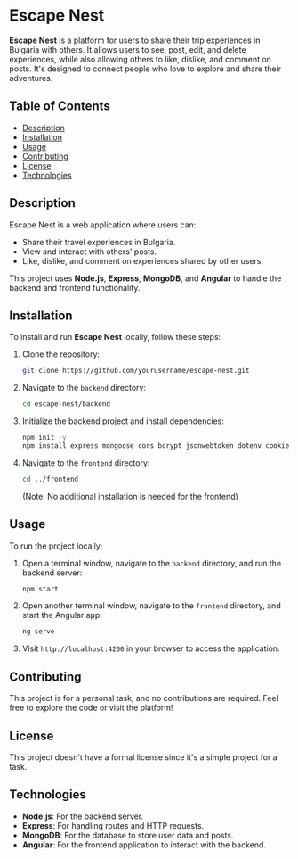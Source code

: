 
# Escape Nest

**Escape Nest** is a platform for users to share their trip experiences in Bulgaria with others. It allows users to see, post, edit, and delete experiences, while also allowing others to like, dislike, and comment on posts. It's designed to connect people who love to explore and share their adventures.

## Table of Contents

- [Description](#description)
- [Installation](#installation)
- [Usage](#usage)
- [Contributing](#contributing)
- [License](#license)
- [Technologies](#technologies)

## Description

Escape Nest is a web application where users can:

- Share their travel experiences in Bulgaria.
- View and interact with others' posts.
- Like, dislike, and comment on experiences shared by other users.

This project uses **Node.js**, **Express**, **MongoDB**, and **Angular** to handle the backend and frontend functionality.

## Installation

To install and run **Escape Nest** locally, follow these steps:

1. Clone the repository:
   ```bash
   git clone https://github.com/yourusername/escape-nest.git
   ```

2. Navigate to the `backend` directory:
   ```bash
   cd escape-nest/backend
   ```

3. Initialize the backend project and install dependencies:
   ```bash
   npm init -y
   npm install express mongoose cors bcrypt jsonwebtoken dotenv cookie-parser
   ```

4. Navigate to the `frontend` directory:
   ```bash
   cd ../frontend
   ```

   (Note: No additional installation is needed for the frontend)

## Usage

To run the project locally:

1. Open a terminal window, navigate to the `backend` directory, and run the backend server:
   ```bash
   npm start
   ```

2. Open another terminal window, navigate to the `frontend` directory, and start the Angular app:
   ```bash
   ng serve
   ```

3. Visit `http://localhost:4200` in your browser to access the application.

## Contributing

This project is for a personal task, and no contributions are required. Feel free to explore the code or visit the platform!

## License

This project doesn't have a formal license since it's a simple project for a task.

## Technologies

- **Node.js**: For the backend server.
- **Express**: For handling routes and HTTP requests.
- **MongoDB**: For the database to store user data and posts.
- **Angular**: For the frontend application to interact with the backend.
